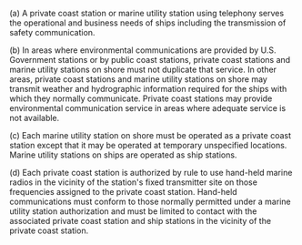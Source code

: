 (a) A private coast station or marine utility station using telephony serves the operational and business needs of ships including the transmission of safety communication.

(b) In areas where environmental communications are provided by U.S. Government stations or by public coast stations, private coast stations and marine utility stations on shore must not duplicate that service. In other areas, private coast stations and marine utility stations on shore may transmit weather and hydrographic information required for the ships with which they normally communicate. Private coast stations may provide environmental communication service in areas where adequate service is not available.

(c) Each marine utility station on shore must be operated as a private coast station except that it may be operated at temporary unspecified locations. Marine utility stations on ships are operated as ship stations.

(d) Each private coast station is authorized by rule to use hand-held marine radios in the vicinity of the station's fixed transmitter site on those frequencies assigned to the private coast station. Hand-held communications must conform to those normally permitted under a marine utility station authorization and must be limited to contact with the associated private coast station and ship stations in the vicinity of the private coast station.

